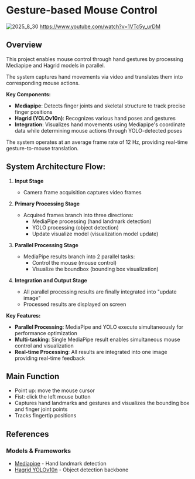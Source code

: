 # Gesture-based Mouse Control

![2025_8_30](https://github.com/user-attachments/assets/d486d9f2-39d5-4e6d-bb02-11e942110310)
https://www.youtube.com/watch?v=1VTc5y_urDM

## Overview
This project enables mouse control through hand gestures by processing Mediapipe and Hagrid models in parallel.

The system captures hand movements via video and translates them into corresponding mouse actions.

**Key Components:**
- **Mediapipe**: Detects finger joints and skeletal structure to track precise finger positions
- **Hagrid (YOLOv10n)**: Recognizes various hand poses and gestures
- **Integration**: Visualizes hand movements using Mediapipe's coordinate data while determining mouse actions through YOLO-detected poses

The system operates at an average frame rate of 12 Hz, providing real-time gesture-to-mouse translation.

## System Architecture Flow:

1. **Input Stage**
   - Camera frame acquisition captures video frames

2. **Primary Processing Stage** 
   - Acquired frames branch into three directions:
     - MediaPipe processing (hand landmark detection)
     - YOLO processing (object detection)
     - Update visualize model (visualization model update)

3. **Parallel Processing Stage**
   - MediaPipe results branch into 2 parallel tasks:
     - Control the mouse (mouse control)
     - Visualize the boundbox (bounding box visualization)

4. **Integration and Output Stage**
   - All parallel processing results are finally integrated into "update image"
   - Processed results are displayed on screen

**Key Features:**
- **Parallel Processing**: MediaPipe and YOLO execute simultaneously for performance optimization
- **Multi-tasking**: Single MediaPipe result enables simultaneous mouse control and visualization
- **Real-time Processing**: All results are integrated into one image providing real-time feedback


## Main Function
- Point up: move the mouse cursor
- Fist: click the left mouse button
- Captures hand landmarks and gestures and visualizes the bounding box and finger joint points
- Tracks fingertip positions

## References


### Models & Frameworks
- [Mediapipe](https://huggingface.co/STMicroelectronics/hand_landmarks) - Hand landmark detection
- [Hagrid YOLOv10n](https://github.com/hukenovs/hagrid) - Object detection backbone
